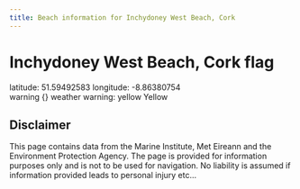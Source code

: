 ```yaml
---
title: Beach information for Inchydoney West Beach, Cork
---
```

# Inchydoney West Beach, Cork <span class="material-icons blue-flag">flag</span>

<div class="location-info">latitude: 51.59492583 longitude: -8.86380754</div>
<div class="met-eireann-warnings"><span class="material-icons {}-warning">warning</span>&nbsp;{} weather warning: yellow Yellow&nbsp;</div>
<div></div>

## Disclaimer

This page contains data from the Marine Institute, 
Met Eireann and the Environment Protection Agency. The page is provided for
information purposes only and is not to be used for navigation. No liability 
is assumed if information provided leads to personal injury etc...